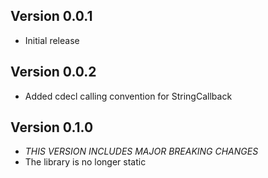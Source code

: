 ## Version 0.0.1
- Initial release

## Version 0.0.2
- Added cdecl calling convention for StringCallback

## Version 0.1.0
- *THIS VERSION INCLUDES MAJOR BREAKING CHANGES*
- The library is no longer static
